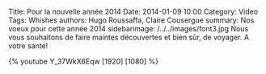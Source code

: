 Title: Pour la nouvelle année 2014
Date: 2014-01-09 10:00
Category: Video
Tags: Whishes
authors: Hugo Roussaffa, Claire Cousergue
summary: Nos voeux pour cette année 2014
sidebarimage: /../../images/font3.jpg
Nous vous souhaitons de faire maintes découvertes et bien sûr, de voyager. A votre santé! 

{% youtube Y_37WkX6Eqw [1920] [1080] %}
